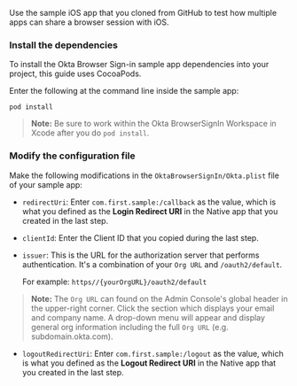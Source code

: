 Use the sample iOS app that you <GuideLink link="../overview">cloned from GitHub</GuideLink> to test how multiple apps can share a browser session with iOS.

### Install the dependencies
To install the Okta Browser Sign-in sample app dependencies into your project, this guide uses <GuideLink link="../overview">CocoaPods</GuideLink>. 

Enter the following at the command line inside the sample app:

`pod install`

> **Note:** Be sure to work within the Okta BrowserSignIn Workspace in Xcode after you do `pod install`.

### Modify the configuration file
Make the following modifications in the `OktaBrowserSignIn/Okta.plist` file of your sample app:

* `redirectUri`: Enter `com.first.sample:/callback` as the value, which is what you defined as the **Login Redirect URI** in the Native app that you created in the <GuideLink link="../configure-oidc-native-apps">last step</GuideLink>. 
* `clientId`: Enter the Client ID that you copied during the <GuideLink link="../configure-oidc-native-apps">last step</GuideLink>.
* `issuer`: This is the URL for the authorization server that performs authentication. It's a combination of your `Org URL` and `/oauth2/default`.

    For example: `https//{yourOrgURL}/oauth2/default`

> **Note:** The `Org URL` can found on the Admin Console's global header in the upper-right corner. Click the section which displays your email and company name.  A drop-down menu will appear and display general org information including the full `Org URL` (e.g. subdomain.okta.com).

* `logoutRedirectUri`: Enter `com.first.sample:/logout` as the value, which is what you defined as the **Logout Redirect URI** in the Native app that you created in the <GuideLink link="../configure-oidc-native-apps">last step</GuideLink>. 

